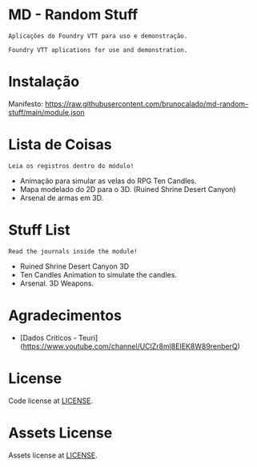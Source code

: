 # MD - Random Stuff

```
Aplicações do Foundry VTT para uso e demonstração.
```

```
Foundry VTT aplications for use and demonstration.
```

# Instalação
Manifesto:  https://raw.githubusercontent.com/brunocalado/md-random-stuff/main/module.json

# Lista de Coisas
`Leia os registros dentro do módulo!`

- Animação para simular as velas do RPG Ten Candles.
- Mapa modelado do 2D para o 3D. (Ruined Shrine Desert Canyon)
- Arsenal de armas em 3D.

# Stuff List
`Read the journals inside the module!`

- Ruined Shrine Desert Canyon 3D
- Ten Candles Animation to simulate the candles.
- Arsenal. 3D Weapons.


# Agradecimentos

- [Dados Críticos - Teuri] (https://www.youtube.com/channel/UClZr8ml8EIEK8W89renberQ)

# License
Code license at [LICENSE](LICENSE).

# Assets License
Assets license at [LICENSE](LICENSE_ASSETS.md). 
